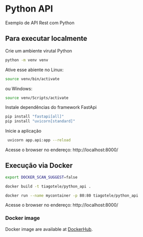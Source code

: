 # Python API

Exemplo de API Rest com Python

## Para executar localmente
Crie um ambiente virutal Python
```bash
python -m venv venv
```

Ative esse abiente no Linux:
```bash
source venv/bin/activate
```

ou Windows:
```bash
source venv/Scripts/activate
```

Instale dependências do framework FastApi
```bash
pip install "fastapi[all]"
pip install "uvicorn[standard]"
```

Inicie a aplicação
```bash
 uvicorn app.api:app --reload
```

Acesse o browser no endereço: http://localhost:8000/


## Execução via Docker

```bash
export DOCKER_SCAN_SUGGEST=false
```

```bash
docker build -t tiagotele/python_api .
```

```bash
docker run --name mycontainer -p 80:80 tiagotele/python_api
```

Acesse o browser no endereço: http://localhost:8000/

### Docker image
Docker image are available at [DockerHub](https://hub.docker.com/repository/docker/tiagotele/python_api).